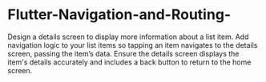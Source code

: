 # Flutter-Navigation-and-Routing-
Design a details screen to display more information about a list item. Add navigation logic to your list items so tapping an item navigates to the details screen, passing the item’s data. Ensure the details screen displays the item's details accurately and includes a back button to return to the home screen.
